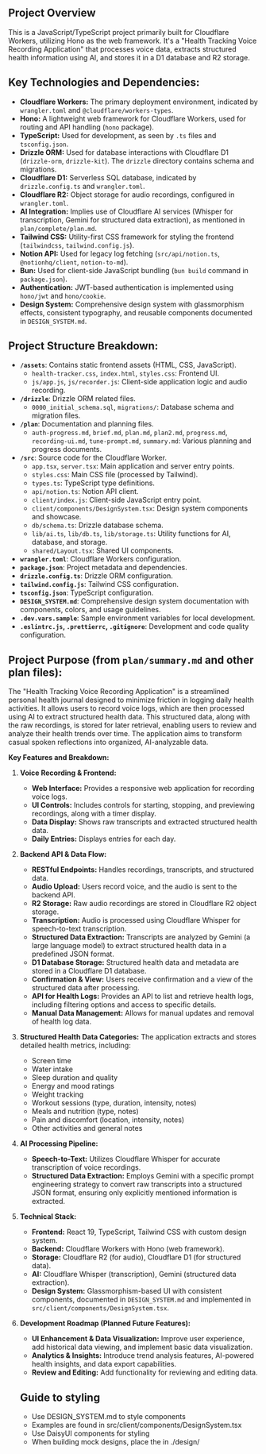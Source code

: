 ## Project Overview

This is a JavaScript/TypeScript project primarily built for Cloudflare Workers, utilizing Hono as the web framework. It's a "Health Tracking Voice Recording Application" that processes voice data, extracts structured health information using AI, and stores it in a D1 database and R2 storage.

## Key Technologies and Dependencies:

*   **Cloudflare Workers:** The primary deployment environment, indicated by `wrangler.toml` and `@cloudflare/workers-types`.
*   **Hono:** A lightweight web framework for Cloudflare Workers, used for routing and API handling (`hono` package).
*   **TypeScript:** Used for development, as seen by `.ts` files and `tsconfig.json`.
*   **Drizzle ORM:** Used for database interactions with Cloudflare D1 (`drizzle-orm`, `drizzle-kit`). The `drizzle` directory contains schema and migrations.
*   **Cloudflare D1:** Serverless SQL database, indicated by `drizzle.config.ts` and `wrangler.toml`.
*   **Cloudflare R2:** Object storage for audio recordings, configured in `wrangler.toml`.
*   **AI Integration:** Implies use of Cloudflare AI services (Whisper for transcription, Gemini for structured data extraction), as mentioned in `plan/complete/plan.md`.
*   **Tailwind CSS:** Utility-first CSS framework for styling the frontend (`tailwindcss`, `tailwind.config.js`).
*   **Notion API:** Used for legacy log fetching (`src/api/notion.ts`, `@notionhq/client`, `notion-to-md`).
*   **Bun:** Used for client-side JavaScript bundling (`bun build` command in `package.json`).
*   **Authentication:** JWT-based authentication is implemented using `hono/jwt` and `hono/cookie`.
*   **Design System:** Comprehensive design system with glassmorphism effects, consistent typography, and reusable components documented in `DESIGN_SYSTEM.md`.


## Project Structure Breakdown:

*   **`/assets`**: Contains static frontend assets (HTML, CSS, JavaScript).
    *   `health-tracker.css`, `index.html`, `styles.css`: Frontend UI.
    *   `js/app.js`, `js/recorder.js`: Client-side application logic and audio recording.
*   **`/drizzle`**: Drizzle ORM related files.
    *   `0000_initial_schema.sql`, `migrations/`: Database schema and migration files.
*   **`/plan`**: Documentation and planning files.
    *   `auth-progress.md`, `brief.md`, `plan.md`, `plan2.md`, `progress.md`, `recording-ui.md`, `tune-prompt.md`, `summary.md`: Various planning and progress documents.
*   **`/src`**: Source code for the Cloudflare Worker.
    *   `app.tsx`, `server.tsx`: Main application and server entry points.
    *   `styles.css`: Main CSS file (processed by Tailwind).
    *   `types.ts`: TypeScript type definitions.
    *   `api/notion.ts`: Notion API client.
    *   `client/index.js`: Client-side JavaScript entry point.
    *   `client/components/DesignSystem.tsx`: Design system components and showcase.
    *   `db/schema.ts`: Drizzle database schema.
    *   `lib/ai.ts`, `lib/db.ts`, `lib/storage.ts`: Utility functions for AI, database, and storage.
    *   `shared/Layout.tsx`: Shared UI components.
*   **`wrangler.toml`**: Cloudflare Workers configuration.
*   **`package.json`**: Project metadata and dependencies.
*   **`drizzle.config.ts`**: Drizzle ORM configuration.
*   **`tailwind.config.js`**: Tailwind CSS configuration.
*   **`tsconfig.json`**: TypeScript configuration.
*   **`DESIGN_SYSTEM.md`**: Comprehensive design system documentation with components, colors, and usage guidelines.
*   **`.dev.vars.sample`**: Sample environment variables for local development.
*   **`.eslintrc.js`, `.prettierrc`, `.gitignore`**: Development and code quality configuration.

## Project Purpose (from `plan/summary.md` and other plan files):
The "Health Tracking Voice Recording Application" is a streamlined personal health journal designed to minimize friction in logging daily health activities. It allows users to record voice logs, which are then processed using AI to extract structured health data. This structured data, along with the raw recordings, is stored for later retrieval, enabling users to review and analyze their health trends over time. The application aims to transform casual spoken reflections into organized, AI-analyzable data.

**Key Features and Breakdown:**

1.  **Voice Recording & Frontend:**
    *   **Web Interface:** Provides a responsive web application for recording voice logs.
    *   **UI Controls:** Includes controls for starting, stopping, and previewing recordings, along with a timer display.
    *   **Data Display:** Shows raw transcripts and extracted structured health data.
    *   **Daily Entries:** Displays entries for each day.

2.  **Backend API & Data Flow:**
    *   **RESTful Endpoints:** Handles recordings, transcripts, and structured data.
    *   **Audio Upload:** Users record voice, and the audio is sent to the backend API.
    *   **R2 Storage:** Raw audio recordings are stored in Cloudflare R2 object storage.
    *   **Transcription:** Audio is processed using Cloudflare Whisper for speech-to-text transcription.
    *   **Structured Data Extraction:** Transcripts are analyzed by Gemini (a large language model) to extract structured health data in a predefined JSON format.
    *   **D1 Database Storage:** Structured health data and metadata are stored in a Cloudflare D1 database.
    *   **Confirmation & View:** Users receive confirmation and a view of the structured data after processing.
    *   **API for Health Logs:** Provides an API to list and retrieve health logs, including filtering options and access to specific details.
    *   **Manual Data Management:** Allows for manual updates and removal of health log data.

3.  **Structured Health Data Categories:**
    The application extracts and stores detailed health metrics, including:
    *   Screen time
    *   Water intake
    *   Sleep duration and quality
    *   Energy and mood ratings
    *   Weight tracking
    *   Workout sessions (type, duration, intensity, notes)
    *   Meals and nutrition (type, notes)
    *   Pain and discomfort (location, intensity, notes)
    *   Other activities and general notes

4.  **AI Processing Pipeline:**
    *   **Speech-to-Text:** Utilizes Cloudflare Whisper for accurate transcription of voice recordings.
    *   **Structured Data Extraction:** Employs Gemini with a specific prompt engineering strategy to convert raw transcripts into a structured JSON format, ensuring only explicitly mentioned information is extracted.

5.  **Technical Stack:**
    *   **Frontend:** React 19, TypeScript, Tailwind CSS with custom design system.
    *   **Backend:** Cloudflare Workers with Hono (web framework).
    *   **Storage:** Cloudflare R2 (for audio), Cloudflare D1 (for structured data).
    *   **AI:** Cloudflare Whisper (transcription), Gemini (structured data extraction).
    *   **Design System:** Glassmorphism-based UI with consistent components, documented in `DESIGN_SYSTEM.md` and implemented in `src/client/components/DesignSystem.tsx`.

6.  **Development Roadmap (Planned Future Features):**
    *   **UI Enhancement & Data Visualization:** Improve user experience, add historical data viewing, and implement basic data visualization.
    *   **Analytics & Insights:** Introduce trend analysis features, AI-powered health insights, and data export capabilities.
    *   **Review and Editing:** Add functionality for reviewing and editing data.


    ## Guide to styling
    - Use DESIGN_SYSTEM.md to style components
    - Examples are found in src/client/components/DesignSystem.tsx
    - Use DaisyUI components for styling
    - When building mock designs, place the in ./design/
